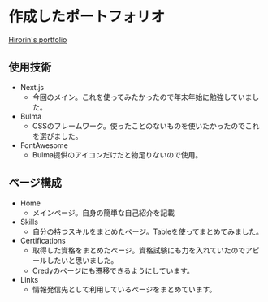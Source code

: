 # 作成したポートフォリオ

[Hirorin's portfolio](https://hirorin495-portfolio.vercel.app/)

## 使用技術

- Next.js
    - 今回のメイン。これを使ってみたかったので年末年始に勉強していました。
- Bulma
    - CSSのフレームワーク。使ったことのないものを使いたかったのでこれを選びました。
- FontAwesome
    - Bulma提供のアイコンだけだと物足りないので使用。


## ページ構成

- Home
    - メインページ。自身の簡単な自己紹介を記載
- Skills
    - 自分の持つスキルをまとめたページ。Tableを使ってまとめてみました。
- Certifications
    - 取得した資格をまとめたページ。資格試験にも力を入れていたのでアピールしたいと思いました。
    - Credyのページにも遷移できるようにしています。
- Links
    - 情報発信先として利用しているページをまとめています。
    
